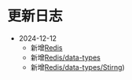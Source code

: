 # 更新日志 <Badge type="tip" text="Log" />

- 2024-12-12
  - 新增[Redis](/redis)
  - 新增[Redis/data-types](/redis/data-types)
  - 新增[Redis/data-types/Stirng](/redis/data-types/String))
